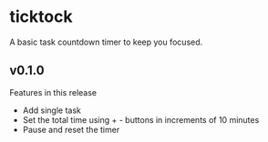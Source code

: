 # ticktock
A basic task countdown timer to keep you focused.

## v0.1.0
Features in this release
* Add single task 
* Set the total time using + - buttons in increments of 10 minutes
* Pause and reset the timer
